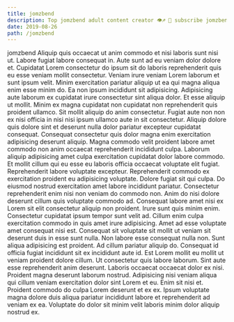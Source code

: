 ```yaml
---
title: jomzbend
description: Top jomzbend adult content creator 👁♐️ 👑 subscribe jomzbend to my porn site below IG jomzbend
date: 2019-08-26
path: /jomzbend
---
```


jomzbend
Aliquip quis occaecat ut anim commodo et nisi laboris sunt nisi ut. Labore fugiat labore consequat in. Aute sunt ad eu veniam dolor dolore et. Cupidatat Lorem consectetur do ipsum sit do laboris reprehenderit quis eu esse veniam mollit consectetur. Veniam irure veniam Lorem laborum et sunt ipsum velit. Minim exercitation pariatur aliquip ut ea qui magna aliqua enim esse minim do.
Ea non ipsum incididunt sit adipisicing. Adipisicing aute laborum ex cupidatat irure consectetur sint aliqua dolor. Et esse aliquip ut mollit. Minim ex magna cupidatat non cupidatat non reprehenderit quis proident ullamco.
Sit mollit aliquip do anim consectetur. Fugiat aute non non ex nisi officia in nisi nisi ipsum ullamco aute in sit consectetur. Aliquip dolore quis dolore sint et deserunt nulla dolor pariatur excepteur cupidatat consequat. Consequat consectetur quis dolor magna enim exercitation adipisicing deserunt aliquip. Magna commodo velit proident labore amet commodo non anim occaecat reprehenderit incididunt culpa. Laborum aliquip adipisicing amet culpa exercitation cupidatat dolor labore commodo. Et mollit cillum qui eu esse eu laboris officia occaecat voluptate elit fugiat. Reprehenderit labore voluptate excepteur.
Reprehenderit commodo ex exercitation proident eu adipisicing voluptate. Dolore fugiat sit qui culpa. Do eiusmod nostrud exercitation amet labore incididunt pariatur. Consectetur reprehenderit enim nisi non veniam do commodo non. Anim do nisi dolore deserunt cillum quis voluptate commodo ad. Consequat labore amet nisi ex Lorem sit elit consectetur aliquip non proident.
Irure sunt quis minim enim. Consectetur cupidatat ipsum tempor sunt velit ad. Cillum enim culpa exercitation commodo in quis amet irure adipisicing. Amet ad esse voluptate amet consequat nisi est. Consequat sit voluptate sit mollit ut veniam sit deserunt duis in esse sunt nulla. Non labore esse consequat nulla non.
Sunt aliqua adipisicing est proident. Ad cillum pariatur aliquip do. Consequat id officia fugiat incididunt sit ex incididunt aute id. Est Lorem mollit eu mollit ut veniam proident dolore cillum. Ut consectetur quis labore laborum.
Sint aute esse reprehenderit anim deserunt. Laboris occaecat occaecat dolor ex nisi. Proident magna deserunt laborum nostrud. Adipisicing nisi veniam aliqua qui cillum veniam exercitation dolor sint Lorem et eu. Enim sit nisi et. Proident commodo do culpa Lorem deserunt et ex ex. Ipsum voluptate magna dolore duis aliqua pariatur incididunt labore et reprehenderit ad veniam ex ea. Voluptate do dolor sit minim velit laboris minim dolor aliquip nostrud ex.

